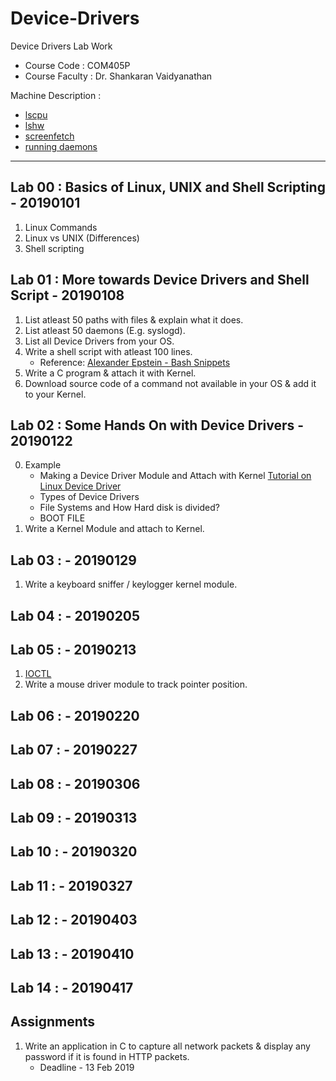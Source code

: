 #	Device-Drivers
Device Drivers Lab Work
-	Course Code : COM405P
-	Course Faculty : Dr. Shankaran Vaidyanathan

Machine Description : 
-	[lscpu](./Lab_00/lscpu.txt)
-	[lshw](./Lab_00/lshw.txt)
-	[screenfetch](./Lab_00/screenfetch.txt)
-	[running daemons](./Lab_00/running_daemons.txt)
 -- --

##	Lab 00 : Basics of Linux, UNIX and Shell Scripting - 20190101
1.	Linux Commands
2.	Linux vs UNIX (Differences)
3.	Shell scripting

##	Lab 01 : More towards Device Drivers and Shell Script - 20190108
1.	List atleast 50 paths with files & explain what it does.
2.	List atleast 50 daemons (E.g. syslogd).
3.	List all Device Drivers from your OS.
4.	Write a shell script with atleast 100 lines.
	*	Reference: [Alexander Epstein - Bash Snippets](https://github.com/alexanderepstein/Bash-Snippets/blob/master/currency/currency)
5.	Write a C program & attach it with Kernel.
6.	Download source code of a command not available in your OS & add it to your Kernel.

##	Lab 02 : Some Hands On with Device Drivers - 20190122
0.	Example
	*	Making a Device Driver Module and Attach with Kernel [Tutorial on Linux Device Driver](http://www.it.uu.se/edu/course/homepage/pins/vt15/labs/tutorial-DD.pdf)
	*	Types of Device Drivers
	*	File Systems and How Hard disk is divided?
	*	BOOT FILE
1.	Write a Kernel Module and attach to Kernel.

##	Lab 03 :  - 20190129
1.	Write a keyboard sniffer / keylogger kernel module.

##	Lab 04 :  - 20190205

##	Lab 05 :  - 20190213
1.	[IOCTL](https://github.com/DukeOwlington/ioctl_lkm)
2.	Write a mouse driver module to track pointer position.

##	Lab 06 :  - 20190220

##	Lab 07 :  - 20190227

##	Lab 08 :  - 20190306

##	Lab 09 :  - 20190313

##	Lab 10 :  - 20190320

##	Lab 11 :  - 20190327

##	Lab 12 :  - 20190403

##	Lab 13 :  - 20190410

##	Lab 14 :  - 20190417

##	Assignments
1.	Write an application in C to capture all network packets & display any password if it is found in HTTP packets.
	*	Deadline - 13 Feb 2019